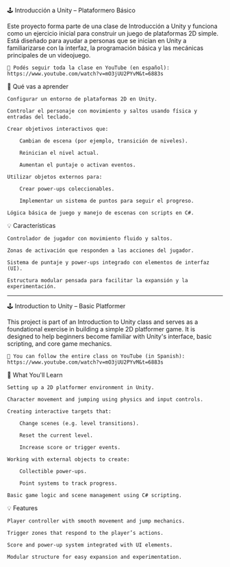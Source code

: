 🕹️ Introducción a Unity – Plataformero Básico

Este proyecto forma parte de una clase de Introducción a Unity y funciona como un ejercicio inicial para construir un juego de plataformas 2D simple. Está diseñado para ayudar a personas que se inician en Unity a familiarizarse con la interfaz, la programación básica y las mecánicas principales de un videojuego.

    🎥 Podés seguir toda la clase en YouTube (en español):
    https://www.youtube.com/watch?v=mO3jUU2PYvM&t=6883s

🎯 Qué vas a aprender

    Configurar un entorno de plataformas 2D en Unity.

    Controlar el personaje con movimiento y saltos usando física y entradas del teclado.

    Crear objetivos interactivos que:

        Cambian de escena (por ejemplo, transición de niveles).

        Reinician el nivel actual.

        Aumentan el puntaje o activan eventos.

    Utilizar objetos externos para:

        Crear power-ups coleccionables.

        Implementar un sistema de puntos para seguir el progreso.

    Lógica básica de juego y manejo de escenas con scripts en C#.

💡 Características

    Controlador de jugador con movimiento fluido y saltos.

    Zonas de activación que responden a las acciones del jugador.

    Sistema de puntaje y power-ups integrado con elementos de interfaz (UI).

    Estructura modular pensada para facilitar la expansión y la experimentación.

----------------------------------------------------------------------------------------------------------------------

🕹️ Introduction to Unity – Basic Platformer

This project is part of an Introduction to Unity class and serves as a foundational exercise in building a simple 2D platformer game. It is designed to help beginners become familiar with Unity's interface, basic scripting, and core game mechanics.

    🎥 You can follow the entire class on YouTube (in Spanish):
    https://www.youtube.com/watch?v=mO3jUU2PYvM&t=6883s

🎯 What You'll Learn

    Setting up a 2D platformer environment in Unity.

    Character movement and jumping using physics and input controls.

    Creating interactive targets that:

        Change scenes (e.g. level transitions).

        Reset the current level.

        Increase score or trigger events.

    Working with external objects to create:

        Collectible power-ups.

        Point systems to track progress.

    Basic game logic and scene management using C# scripting.

💡 Features

    Player controller with smooth movement and jump mechanics.

    Trigger zones that respond to the player’s actions.

    Score and power-up system integrated with UI elements.

    Modular structure for easy expansion and experimentation.
